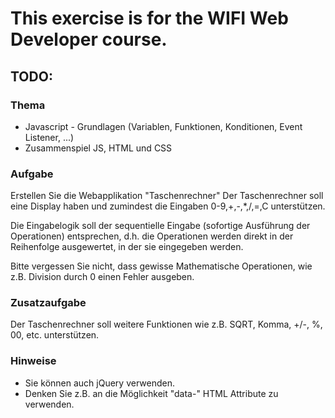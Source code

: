 # This exercise is for the WIFI Web Developer course.

## TODO:

### Thema

- Javascript - Grundlagen (Variablen, Funktionen, Konditionen, Event Listener, ...)
- Zusammenspiel JS, HTML und CSS

### Aufgabe

Erstellen Sie die Webapplikation "Taschenrechner"
Der Taschenrechner soll eine Display haben und zumindest die Eingaben 0-9,+,-,*,/,=,C unterstützen.

Die Eingabelogik soll der sequentielle Eingabe  (sofortige Ausführung der Operationen) entsprechen, d.h. die Operationen werden direkt in der Reihenfolge ausgewertet, in der sie eingegeben werden.

Bitte vergessen Sie nicht, dass gewisse Mathematische Operationen, wie z.B. Division durch 0 einen Fehler ausgeben.

### Zusatzaufgabe

Der Taschenrechner soll weitere Funktionen wie z.B. SQRT, Komma, +/-, %, 00, etc. unterstützen.

### Hinweise

- Sie können auch jQuery verwenden.
- Denken Sie z.B. an die Möglichkeit "data-" HTML Attribute zu verwenden.